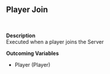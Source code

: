## Player Join
<br>

**Description**
<br>
Executed when a player joins the Server
<br>

**Outcoming Variables**
<br>
- Player (Player)
